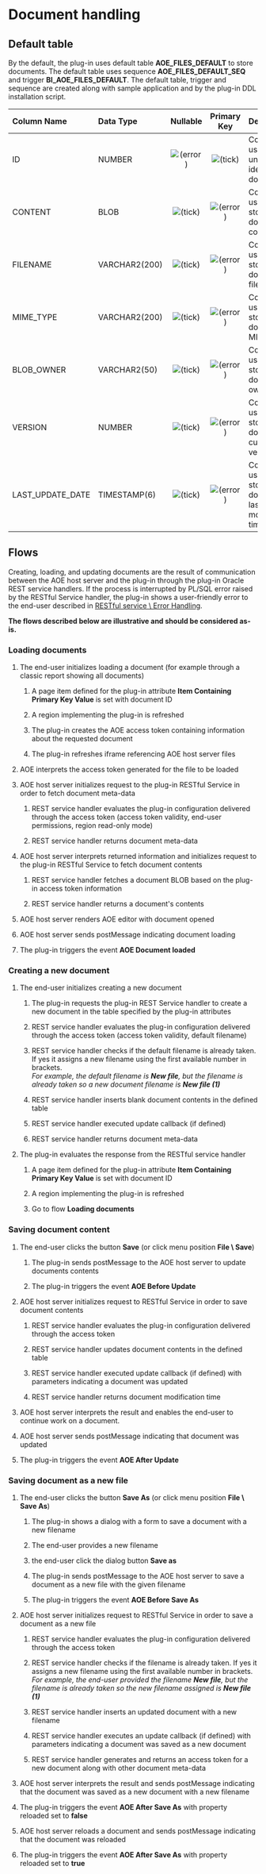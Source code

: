 # Document handling

## Default table

By the default, the plug-in uses default table **AOE\_FILES\_DEFAULT** to store documents. The default table uses sequence **AOE\_FILES\_DEFAULT\_SEQ** and trigger **BI\_AOE\_FILES\_DEFAULT**. The default table, trigger and sequence are created along with sample application and by the plug-in DDL installation script.

| **Column Name** | **Data Type** | **Nullable** | **Primary Key** | **Description** |
| :-- | :-- | :-: | :-: | :-- |
| ID  | NUMBER | ![(error)](https://united-codes.atlassian.net/wiki/s/1607903193/6452/cc22dcd50a41cdc02a85aec87a200df397e2c555/_/images/icons/emoticons/error.png) | ![(tick)](https://united-codes.atlassian.net/wiki/s/1607903193/6452/cc22dcd50a41cdc02a85aec87a200df397e2c555/_/images/icons/emoticons/check.png) | Column is used to uniquely identify a document |
| CONTENT | BLOB | ![(tick)](https://united-codes.atlassian.net/wiki/s/1607903193/6452/cc22dcd50a41cdc02a85aec87a200df397e2c555/_/images/icons/emoticons/check.png) | ![(error)](https://united-codes.atlassian.net/wiki/s/1607903193/6452/cc22dcd50a41cdc02a85aec87a200df397e2c555/_/images/icons/emoticons/error.png) | Column is used to store a document contents |
| FILENAME | VARCHAR2(200) | ![(tick)](https://united-codes.atlassian.net/wiki/s/1607903193/6452/cc22dcd50a41cdc02a85aec87a200df397e2c555/_/images/icons/emoticons/check.png) | ![(error)](https://united-codes.atlassian.net/wiki/s/1607903193/6452/cc22dcd50a41cdc02a85aec87a200df397e2c555/_/images/icons/emoticons/error.png) | Column is used to store a document filename |
| MIME\_TYPE | VARCHAR2(200) | ![(tick)](https://united-codes.atlassian.net/wiki/s/1607903193/6452/cc22dcd50a41cdc02a85aec87a200df397e2c555/_/images/icons/emoticons/check.png) | ![(error)](https://united-codes.atlassian.net/wiki/s/1607903193/6452/cc22dcd50a41cdc02a85aec87a200df397e2c555/_/images/icons/emoticons/error.png) | Column is used to store a document MIME-type |
| BLOB\_OWNER | VARCHAR2(50) | ![(tick)](https://united-codes.atlassian.net/wiki/s/1607903193/6452/cc22dcd50a41cdc02a85aec87a200df397e2c555/_/images/icons/emoticons/check.png) | ![(error)](https://united-codes.atlassian.net/wiki/s/1607903193/6452/cc22dcd50a41cdc02a85aec87a200df397e2c555/_/images/icons/emoticons/error.png) | Column is used to store a document owner name |
| VERSION | NUMBER | ![(tick)](https://united-codes.atlassian.net/wiki/s/1607903193/6452/cc22dcd50a41cdc02a85aec87a200df397e2c555/_/images/icons/emoticons/check.png) | ![(error)](https://united-codes.atlassian.net/wiki/s/1607903193/6452/cc22dcd50a41cdc02a85aec87a200df397e2c555/_/images/icons/emoticons/error.png) | Column is used to store a document current version |
| LAST\_UPDATE\_DATE | TIMESTAMP(6) | ![(tick)](https://united-codes.atlassian.net/wiki/s/1607903193/6452/cc22dcd50a41cdc02a85aec87a200df397e2c555/_/images/icons/emoticons/check.png) | ![(error)](https://united-codes.atlassian.net/wiki/s/1607903193/6452/cc22dcd50a41cdc02a85aec87a200df397e2c555/_/images/icons/emoticons/error.png) | Column is used to store a document last modification time |

## Flows

Creating, loading, and updating documents are the result of communication between the AOE host server and the plug-in through the plug-in Oracle REST service handlers. If the process is interrupted by PL/SQL error raised by the RESTful Service handler, the plug-in shows a user-friendly error to the end-user described in [RESTful service \ Error Handling](https://github.com/United-Codes/apexofficeedit-public/wiki/RESTful-service#error-handling).

**The flows described below are illustrative and should be considered as-is.**

### Loading documents

1.  The end-user initializes loading a document (for example through a classic report showing all documents)
    
    1.  A page item defined for the plug-in attribute **Item Containing Primary Key Value** is set with document ID
        
    2.  A region implementing the plug-in is refreshed
        
    3.  The plug-in creates the AOE access token containing information about the requested document
        
    4.  The plug-in refreshes iframe referencing AOE host server files
    
2.  AOE interprets the access token generated for the file to be loaded
    
3.  AOE host server initializes request to the plug-in RESTful Service in order to fetch document meta-data
    
    1.  REST service handler evaluates the plug-in configuration delivered through the access token (access token validity, end-user permissions, region read-only mode)
        
    2.  REST service handler returns document meta-data
    
4.  AOE host server interprets returned information and initializes request to the plug-in RESTful Service to fetch document contents
    
    1.  REST service handler fetches a document BLOB based on the plug-in access token information
        
    2.  REST service handler returns a document's contents
    
5.  AOE host server renders AOE editor with document opened
    
6.  AOE host server sends postMessage indicating document loading
    
7.  The plug-in triggers the event **AOE Document loaded**
    

### Creating a new document

1.  The end-user initializes creating a new document
    
    1.  The plug-in requests the plug-in REST Service handler to create a new document in the table specified by the plug-in attributes
        
    2.  REST service handler evaluates the plug-in configuration delivered through the access token (access token validity, default filename)
        
    3.  REST service handler checks if the default filename is already taken. If yes it assigns a new filename using the first available number in brackets.  
        _For example, the default filename is **New file**, but the filename is already taken so a new document filename is **New file (1)**_
        
    4.  REST service handler inserts blank document contents in the defined table
        
    5.  REST service handler executed update callback (if defined)
        
    6.  REST service handler returns document meta-data
    
2.  The plug-in evaluates the response from the RESTful service handler
    
    1.  A page item defined for the plug-in attribute **Item Containing Primary Key Value** is set with document ID
        
    2.  A region implementing the plug-in is refreshed
        
    3.  Go to flow **Loading documents**
        

### Saving document content

1.  The end-user clicks the button **Save** (or click menu position **File \\ Save**)
    
    1.  The plug-in sends postMessage to the AOE host server to update documents contents
        
    2.  The plug-in triggers the event **AOE Before Update**
    
2.  AOE host server initializes request to RESTful Service in order to save document contents
    
    1.  REST service handler evaluates the plug-in configuration delivered through the access token
        
    2.  REST service handler updates document contents in the defined table
        
    3.  REST service handler executed update callback (if defined) with parameters indicating a document was updated
        
    4.  REST service handler returns document modification time
    
3.  AOE host server interprets the result and enables the end-user to continue work on a document.
    
4.  AOE host server sends postMessage indicating that document was updated
    
5.  The plug-in triggers the event **AOE After Update**
    

### Saving document as a new file

1.  The end-user clicks the button **Save As** (or click menu position **File \\ Save As**)
    
    1.  The plug-in shows a dialog with a form to save a document with a new filename
        
    2.  The end-user provides a new filename
        
    3.  the end-user click the dialog button **Save as**
        
    4.  The plug-in sends postMessage to the AOE host server to save a document as a new file with the given filename
        
    5.  The plug-in triggers the event **AOE Before Save As**
    
2.  AOE host server initializes request to RESTful Service in order to save a document as a new file
    
    1.  REST service handler evaluates the plug-in configuration delivered through the access token
        
    2.  REST service handler checks if the filename is already taken. If yes it assigns a new filename using the first available number in brackets.  
        _For example, the end-user provided the filename **New file**, but the filename is already taken so the new filename assigned is **New file (1)**_
        
    3.  REST service handler inserts an updated document with a new filename
        
    4.  REST service handler executes an update callback (if defined) with parameters indicating a document was saved as a new document
        
    5.  REST service handler generates and returns an access token for a new document along with other document meta-data
    
3.  AOE host server interprets the result and sends postMessage indicating that the document was saved as a new document with a new filename
    
4.  The plug-in triggers the event **AOE After Save As** with property reloaded set to **false**
    
5.  AOE host server reloads a document and sends postMessage indicating that the document was reloaded
    
6.  The plug-in triggers the event **AOE After Save As** with property reloaded set to **true**
    
